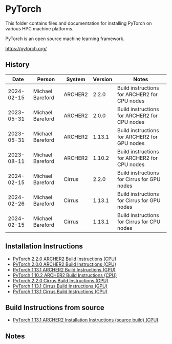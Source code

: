PyTorch
=======

This folder contains files and documentation for installing PyTorch on various HPC machine platforms.

PyTorch is an open source machine learning framework.

https://pytorch.org/


History
-------

Date | Person | System | Version | Notes
---- | -------|--------|---------|------
2024-02-15 | Michael Bareford | ARCHER2 | 2.2.0 | Build instructions for ARCHER2 for CPU nodes
2023-05-31 | Michael Bareford | ARCHER2 | 2.0.0 | Build instructions for ARCHER2 for CPU nodes
2023-05-31 | Michael Bareford | ARCHER2 | 1.13.1 | Build instructions for ARCHER2 for GPU nodes
2023-08-11 | Michael Bareford | ARCHER2 | 1.10.2 | Build instructions for ARCHER2 for CPU nodes
2024-02-15 | Michael Bareford | Cirrus | 2.2.0 | Build instructions for Cirrus for GPU nodes
2024-02-26 | Michael Bareford | Cirrus | 1.13.1 | Build instructions for Cirrus for GPU nodes
2024-02-15 | Michael Bareford | Cirrus | 1.13.1 | Build instructions for Cirrus for CPU nodes

Installation Instructions
-------------------------

* [PyTorch 2.2.0 ARCHER2 Build Instructions (CPU)](build_pytorch_2.2.0_archer2_cpu.md)
* [PyTorch 2.0.0 ARCHER2 Build Instructions (CPU)](build_pytorch_2.0.0_archer2_cpu.md)
* [PyTorch 1.13.1 ARCHER2 Build Instructions (GPU)](build_pytorch_1.13.1_archer2_gpu.md)
* [PyTorch 1.10.2 ARCHER2 Build Instructions (CPU)](build_pytorch_1.10.2_archer2_cpu.md)
* [PyTorch 2.2.0 Cirrus Build Instructions (GPU)](build_pytorch_2.2.0_cirrus_gpu.md)
* [PyTorch 1.13.1 Cirrus Build Instructions (GPU)](build_pytorch_1.13.1_cirrus_gpu.md)
* [PyTorch 1.13.1 Cirrus Build Instructions (CPU)](build_pytorch_1.13.1_cirrus_cpu.md)

Build Instructions from source
------------------------------

* [PyTorch 1.13.1 ARCHER2 Installation Instructions (source build) (CPU)](build_pytorch_1.13.0a0_from_source_archer2_cpu.md)

Notes
-----
